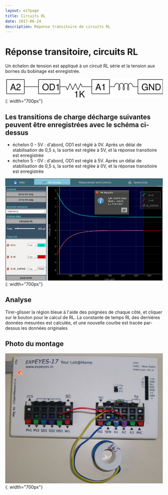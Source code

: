 ```yaml
---
layout: e17page
title: Circuits RL
date: 2017-06-24
description: Réponse transitoire de circuits RL
---
```


# Réponse transitoire, circuits RL

Un échelon de tension est appliqué à un circuit RL série et la tension aux
bornes du bobinage est enregistrée.

![](images/schematics/RLcircuit.svg){: width="700px"}

## Les transitions de charge décharge suivantes peuvent être enregistrées avec le schéma ci-dessus
+ échelon 0 - 5V : d'abord, OD1 est réglé à 0V. Après un délai de stabilisation de 0,5 s, la sortie est réglée à 5V, et la réponse transitoire est enregistrée
+ échelon 5 - 0V : d'abord, OD1 est réglé à 5V. Après un délai de stabilisation de 0,5 s, la sortie est réglée à 0V, et la réponse transitoire est enregistrée

![](images/screenshots/RLcircuit.png){: width="700px"}

## Analyse

Tirer-glisser la région bleue à l'aide des poignées de chaque côté, et cliquer
sur le bouton pour le calcul de RL. La constante de temps RL des dernières
données mesurées est calculée, et une nouvelle courbe est tracée par-dessus les
données originales

## Photo du montage

![](images/photographs/RLcircuit.jpg){: width="700px"}
